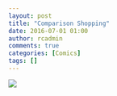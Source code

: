 ```yaml
---
layout: post
title: "Comparison Shopping"
date: 2016-07-01 01:00
author: rcadmin
comments: true
categories: [Comics]
tags: []
---
```

<a href="../comics/2016/07/01/comparison-shopping"><img src="http://dl.bitsmack.com/comics/20160701.jpg" /></a>
